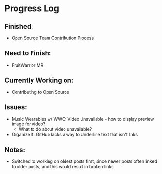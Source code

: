 # Progress Log

## Finished:
* Open Source Team Contribution Process

## Need to Finish:
* FruitWarrior MR

## Currently Working on:
* Contributing to Open Source

## Issues:
* Music Wearables w/ WWC: Video Unavailable - how to display preview image for video?
    * What to do about video unavailable?
* Organize It: GitHub lacks a way to Underline text that isn't links

## Notes:
* Switched to working on oldest posts first, since newer posts often linked to older posts, and this would result in broken links.

